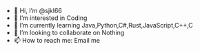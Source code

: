 - 👋 Hi, I’m @sjkl66
- 👀 I’m interested in Coding
- 🌱 I’m currently learning Java,Python,C#,Rust,JavaScript,C++,C
- 💞️ I’m looking to collaborate on Nothing
- 📫 How to reach me: Email me

<!---
sjkl66/sjkl66 is a ✨ special ✨ repository because its `README.md` (this file) appears on your GitHub profile.
You can click the Preview link to take a look at your changes.
--->
